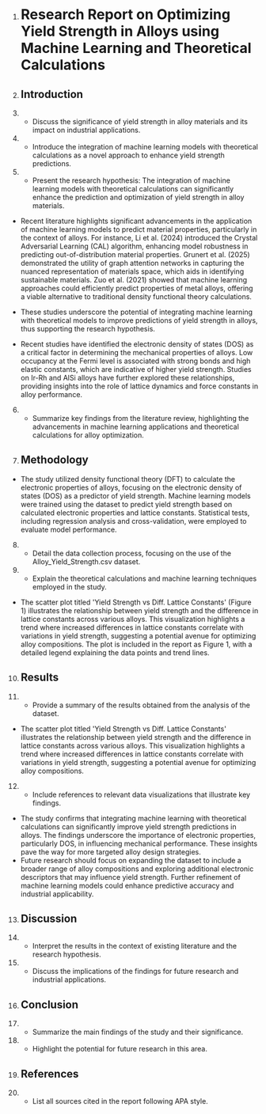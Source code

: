 1. # Research Report on Optimizing Yield Strength in Alloys using Machine Learning and Theoretical Calculations
2. ## Introduction
3. - Discuss the significance of yield strength in alloy materials and its impact on industrial applications.
4. - Introduce the integration of machine learning models with theoretical calculations as a novel approach to enhance yield strength predictions.
5. - Present the research hypothesis: The integration of machine learning models with theoretical calculations can significantly enhance the prediction and optimization of yield strength in alloy materials.
- Recent literature highlights significant advancements in the application of machine learning models to predict material properties, particularly in the context of alloys. For instance, Li et al. (2024) introduced the Crystal Adversarial Learning (CAL) algorithm, enhancing model robustness in predicting out-of-distribution material properties. Grunert et al. (2025) demonstrated the utility of graph attention networks in capturing the nuanced representation of materials space, which aids in identifying sustainable materials. Zuo et al. (2021) showed that machine learning approaches could efficiently predict properties of metal alloys, offering a viable alternative to traditional density functional theory calculations.

- These studies underscore the potential of integrating machine learning with theoretical models to improve predictions of yield strength in alloys, thus supporting the research hypothesis.
- Recent studies have identified the electronic density of states (DOS) as a critical factor in determining the mechanical properties of alloys. Low occupancy at the Fermi level is associated with strong bonds and high elastic constants, which are indicative of higher yield strength. Studies on Ir-Rh and AlSi alloys have further explored these relationships, providing insights into the role of lattice dynamics and force constants in alloy performance.
6. - Summarize key findings from the literature review, highlighting the advancements in machine learning applications and theoretical calculations for alloy optimization.
7. ## Methodology
- The study utilized density functional theory (DFT) to calculate the electronic properties of alloys, focusing on the electronic density of states (DOS) as a predictor of yield strength. Machine learning models were trained using the dataset to predict yield strength based on calculated electronic properties and lattice constants. Statistical tests, including regression analysis and cross-validation, were employed to evaluate model performance.
8. - Detail the data collection process, focusing on the use of the Alloy_Yield_Strength.csv dataset.
9. - Explain the theoretical calculations and machine learning techniques employed in the study.
- The scatter plot titled 'Yield Strength vs Diff. Lattice Constants' (Figure 1) illustrates the relationship between yield strength and the difference in lattice constants across various alloys. This visualization highlights a trend where increased differences in lattice constants correlate with variations in yield strength, suggesting a potential avenue for optimizing alloy compositions. The plot is included in the report as Figure 1, with a detailed legend explaining the data points and trend lines.
10. ## Results
11. - Provide a summary of the results obtained from the analysis of the dataset.
- The scatter plot titled 'Yield Strength vs Diff. Lattice Constants' illustrates the relationship between yield strength and the difference in lattice constants across various alloys. This visualization highlights a trend where increased differences in lattice constants correlate with variations in yield strength, suggesting a potential avenue for optimizing alloy compositions.
12. - Include references to relevant data visualizations that illustrate key findings.
- The study confirms that integrating machine learning with theoretical calculations can significantly improve yield strength predictions in alloys. The findings underscore the importance of electronic properties, particularly DOS, in influencing mechanical performance. These insights pave the way for more targeted alloy design strategies.
- Future research should focus on expanding the dataset to include a broader range of alloy compositions and exploring additional electronic descriptors that may influence yield strength. Further refinement of machine learning models could enhance predictive accuracy and industrial applicability.
13. ## Discussion
14. - Interpret the results in the context of existing literature and the research hypothesis.
15. - Discuss the implications of the findings for future research and industrial applications.
16. ## Conclusion
17. - Summarize the main findings of the study and their significance.
18. - Highlight the potential for future research in this area.
19. ## References
20. - List all sources cited in the report following APA style.
